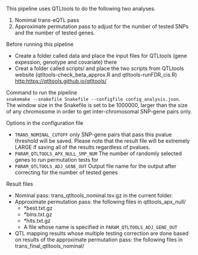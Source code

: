 This pipeline uses QTLtools to do the following two analyses.  <br />
  1. Nomimal trans-eQTL pass  <br />
  2. Approximate permutation pass to adjust for the number of tested SNPs and the number of tested genes.

Before running this pipeline <br />
  - Create a folder called data and place the input files for QTLtools (gene expession, genotype and covariate) there  <br />
  - Creat a folder called scripts/ and place the two scripts from QTLtools website (qtltools-check_beta_approx.R and qtltools-runFDR_cis.R) <http:https://qtltools.github.io/qtltools/>
  
Command to run the pipeline  <br />
  `snakemake --snakefile Snakefile --configfile config_analysis.json`. <br />
  The window size in the Snakefile is set to be 1000000, larger than the size of any chromosome in order to get inter-chromosomal SNP-gene pairs only. 

Options in the configuration file <br />
  - `TRANS_NOMINAL_CUTOFF` only SNP-gene pairs that pass this pvalue threshold will be saved. Please note that the result file will be extremely LARGE
  if saving all of the results regardless of pvalues.<br />
  - `PARAM_QTLTOOLS_APX_NULL_SMP_NUM` The number of randomly selected genes to run permutation tests for <br />
  - `PARAM_QTLTOOLS_ADJ_GENE_OUT` Output file name for the output after correcting for the number of tested genes 

Result files  <br />
  - Nominal pass: trans_qtltools_nominal.tsv.gz in the current folder.  <br />
  - Approximate permutation pass: the following files in qtltools_apx_null/  <br />
      - *best.txt.gz
      - *bins.txt.gz
      - *hits.txt.gz
      - A file whose name is specified in `PARAM_QTLTOOLS_ADJ_GENE_OUT`
  - QTL mapping results whose multiple testing correction are done based on results of the approximate permutation pass: the following files in trans_final_qtltools_nominal/
  
